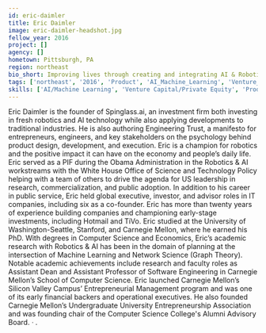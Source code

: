 ```yaml
---
id: eric-daimler
title: Eric Daimler
image: eric-daimler-headshot.jpg
fellow_year: 2016
project: []
agency: []
hometown: Pittsburgh, PA
region: northeast
bio_short: Improving lives through creating and integrating AI & Robotics. Engineering Trust. Fmr CS prof. @CarnegieMellon @Stanford @UWash. Fmr. VC. 6xEntrepreneur.
tags: ['northeast', '2016', 'Product', 'AI_Machine_Learning', 'Venture_Capital_Private_Equity']
skills: ['AI/Machine Learning', 'Venture Capital/Private Equity', 'Product']
---
```


Eric Daimler is the founder of Spinglass.ai, an investment firm both investing in fresh robotics and AI technology while also applying developments to traditional industries. He is also authoring Engineering Trust, a manifesto for entrepreneurs, engineers, and key stakeholders on the psychology behind product design, development, and execution. Eric is a champion for robotics and the positive impact it can have on the economy and people’s daily life.
Eric served as a PIF during the Obama Administration in the Robotics & AI workstreams with the White House Office of Science and Technology Policy helping with a team of others to drive the agenda for US leadership in research, commercialization, and public adoption.
In addition to his career in public service, Eric held global executive, investor, and advisor roles in IT companies, including six as a co-founder. Eric has more than twenty years of experience building companies and championing early-stage investments, including Hotmail and TiVo.
Eric studied at the University of Washington-Seattle, Stanford, and Carnegie Mellon, where he earned his PhD. With degrees in Computer Science and Economics, Eric’s academic research with Robotics & AI has been in the domain of planning at the intersection of Machine Learning and Network Science (Graph Theory).
Notable academic achievements include research and faculty roles as Assistant Dean and Assistant Professor of Software Engineering in Carnegie Mellon’s School of Computer Science. Eric launched Carnegie Mellon’s Silicon Valley Campus’ Entrepreneurial Management program and was one of its early financial backers and operational executives. He also founded Carnegie Mellon’s Undergraduate University Entrepreneurship Association and was founding chair of the Computer Science College's Alumni Advisory Board. ᐧ .
